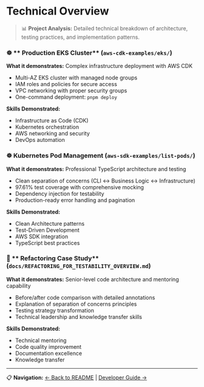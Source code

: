 # Technical Overview

> 📊 **Project Analysis:** Detailed technical breakdown of architecture, testing practices, and implementation patterns.

### ☸️ ** Production EKS Cluster** (`aws-cdk-examples/eks/`)
**What it demonstrates:** Complex infrastructure deployment with AWS CDK
- Multi-AZ EKS cluster with managed node groups
- IAM roles and policies for secure access
- VPC networking with proper security groups
- One-command deployment: `pnpm deploy`

**Skills Demonstrated:**
- Infrastructure as Code (CDK)
- Kubernetes orchestration
- AWS networking and security
- DevOps automation

### **☸️ Kubernetes Pod Management** (`aws-sdk-examples/list-pods/`)
**What it demonstrates:** Professional TypeScript architecture and testing
- Clean separation of concerns (CLI ↔ Business Logic ↔ Infrastructure)
- 97.61% test coverage with comprehensive mocking
- Dependency injection for testability
- Production-ready error handling and pagination

**Skills Demonstrated:**
- Clean Architecture patterns
- Test-Driven Development
- AWS SDK integration
- TypeScript best practices

### 🔄 ** Refactoring Case Study** (`docs/REFACTORING_FOR_TESTABILITY_OVERVIEW.md`)
**What it demonstrates:** Senior-level code architecture and mentoring capability
- Before/after code comparison with detailed annotations
- Explanation of separation of concerns principles
- Testing strategy transformation
- Technical leadership and knowledge transfer skills

**Skills Demonstrated:**
- Technical mentoring
- Code quality improvement
- Documentation excellence
- Knowledge transfer

---
📋 **Navigation:** [← Back to README](../README.md) | [Developer Guide →](DEVELOPER_GUIDE.md)